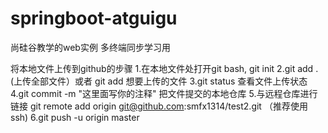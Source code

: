 # springboot-atguigu
尚硅谷教学的web实例
多终端同步学习用

将本地文件上传到github的步骤
1.在本地文件处打开git bash,  git init
2.git add .(上传全部文件）或者 git add 想要上传的文件
3.git status 查看文件上传状态
4.git commit -m "这里面写你的注释"  把文件提交的本地仓库
5.与远程仓库进行链接  git remote add origin git@github.com:smfx1314/test2.git  （推荐使用ssh)
6.git push -u origin master
